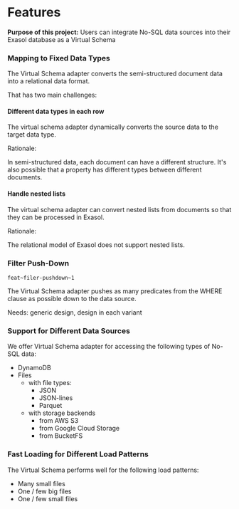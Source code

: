 # Features

**Purpose of this project:** Users can integrate No-SQL data sources into their Exasol database as a Virtual Schema

### Mapping to Fixed Data Types

The Virtual Schema adapter converts the semi-structured document data into a relational data format.

That has two main challenges:

#### Different data types in each row

The virtual schema adapter dynamically converts the source data to the target data type.

Rationale:

In semi-structured data, each document can have a different structure. It's also possible that a property has different types between different documents.

#### Handle nested lists

The virtual schema adapter can convert nested lists from documents so that they can be processed in Exasol.

Rationale:

The relational model of Exasol does not support nested lists.

###  Filter Push-Down

`feat~filer-pushdown~1`

The Virtual Schema adapter pushes as many predicates from the WHERE clause as possible down to the data source.

Needs: generic design, design in each variant

### Support for Different Data Sources

We offer Virtual Schema adapter for accessing the following types of No-SQL data:

* DynamoDB <!-- `feat~dynamodb~1` -->
* Files
    * with file types:
        * JSON
        * JSON-lines
        * Parquet
    * with storage backends
        * from AWS S3
        * from Google Cloud Storage
        * from BucketFS

### Fast Loading for Different Load Patterns

The Virtual Schema performs well for the following load patterns:

* Many small files
* One / few big files
* One / few small files
